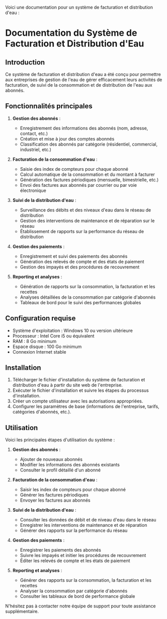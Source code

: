 Voici une documentation pour un système de facturation et distribution d'eau :

# Documentation du Système de Facturation et Distribution d'Eau

## Introduction
Ce système de facturation et distribution d'eau a été conçu pour permettre aux entreprises de gestion de l'eau de gérer efficacement leurs activités de facturation, de suivi de la consommation et de distribution de l'eau aux abonnés.

## Fonctionnalités principales

1. **Gestion des abonnés** :
   - Enregistrement des informations des abonnés (nom, adresse, contact, etc.)
   - Création et mise à jour des comptes abonnés
   - Classification des abonnés par catégorie (résidentiel, commercial, industriel, etc.)

2. **Facturation de la consommation d'eau** :
   - Saisie des index de compteurs pour chaque abonné
   - Calcul automatique de la consommation et du montant à facturer
   - Génération des factures périodiques (mensuelle, bimestrielle, etc.)
   - Envoi des factures aux abonnés par courrier ou par voie électronique

3. **Suivi de la distribution d'eau** :
   - Surveillance des débits et des niveaux d'eau dans le réseau de distribution
   - Gestion des interventions de maintenance et de réparation sur le réseau
   - Établissement de rapports sur la performance du réseau de distribution

4. **Gestion des paiements** :
   - Enregistrement et suivi des paiements des abonnés
   - Génération des relevés de compte et des états de paiement
   - Gestion des impayés et des procédures de recouvrement

5. **Reporting et analyses** :
   - Génération de rapports sur la consommation, la facturation et les recettes
   - Analyses détaillées de la consommation par catégorie d'abonnés
   - Tableaux de bord pour le suivi des performances globales

## Configuration requise

- Système d'exploitation : Windows 10 ou version ultérieure
- Processeur : Intel Core i5 ou équivalent
- RAM : 8 Go minimum
- Espace disque : 100 Go minimum
- Connexion Internet stable

## Installation

1. Télécharger le fichier d'installation du système de facturation et distribution d'eau à partir du site web de l'entreprise.
2. Exécuter le fichier d'installation et suivre les étapes du processus d'installation.
3. Créer un compte utilisateur avec les autorisations appropriées.
4. Configurer les paramètres de base (informations de l'entreprise, tarifs, catégories d'abonnés, etc.).

## Utilisation

Voici les principales étapes d'utilisation du système :

1. **Gestion des abonnés** :
   - Ajouter de nouveaux abonnés
   - Modifier les informations des abonnés existants
   - Consulter le profil détaillé d'un abonné

2. **Facturation de la consommation d'eau** :
   - Saisir les index de compteurs pour chaque abonné
   - Générer les factures périodiques
   - Envoyer les factures aux abonnés

3. **Suivi de la distribution d'eau** :
   - Consulter les données de débit et de niveau d'eau dans le réseau
   - Enregistrer les interventions de maintenance et de réparation
   - Générer des rapports sur la performance du réseau

4. **Gestion des paiements** :
   - Enregistrer les paiements des abonnés
   - Suivre les impayés et initier les procédures de recouvrement
   - Éditer les relevés de compte et les états de paiement

5. **Reporting et analyses** :
   - Générer des rapports sur la consommation, la facturation et les recettes
   - Analyser la consommation par catégorie d'abonnés
   - Consulter les tableaux de bord de performance globale

N'hésitez pas à contacter notre équipe de support pour toute assistance supplémentaire.

